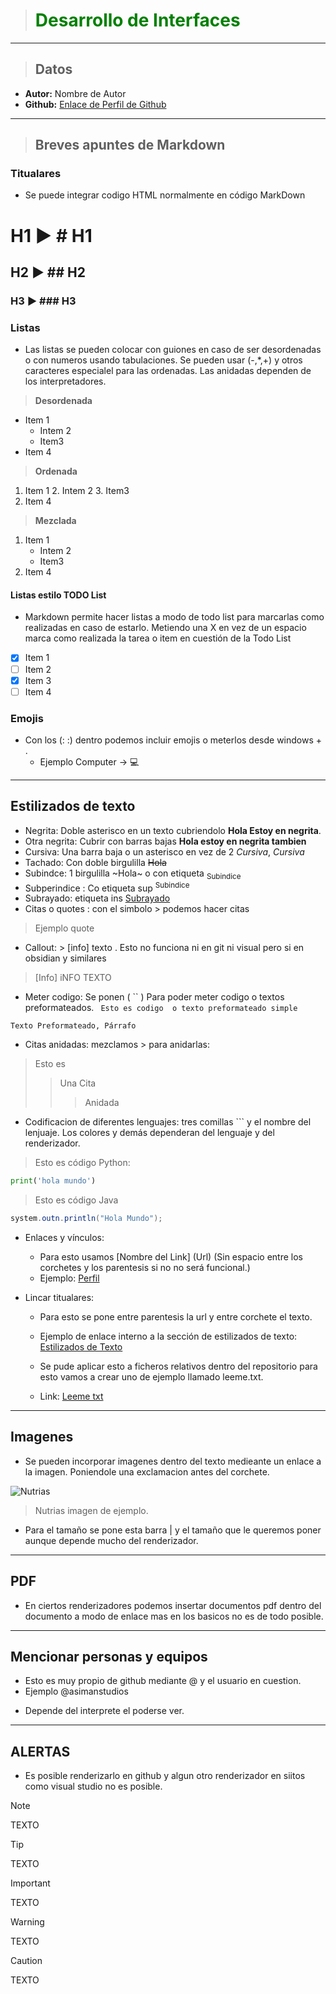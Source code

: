 > # **<span style="color:green">Desarrollo de Interfaces</span>** 
---
> ## **Datos**
- **Autor:** Nombre de Autor
- **Github:** [Enlace de Perfil de Github](https://github.com/asimanstudios)
---
> ## **Breves apuntes de Markdown**
### Titualares
+ Se puede integrar codigo HTML normalmente en código MarkDown
# H1 ▶ # H1
## H2 ▶ ## H2
### H3 ▶ ### H3
### Listas
+ Las listas se pueden colocar con guiones en caso de ser desordenadas o con numeros usando tabulaciones. Se pueden usar (-,*,+) y otros caracteres especialel para las ordenadas. Las anidadas dependen de los interpretadores.

> **Desordenada**
- Item 1
    - Intem 2
    - Item3
- Item 4
> **Ordenada**
1. Item 1
    2. Intem 2
    3. Item3
2. Item 4
> **Mezclada**
1. Item 1
    - Intem 2
    - Item3
2. Item 4
#### Listas estilo TODO List
+ Markdown permite hacer listas a modo de todo list para marcarlas como realizadas en caso de estarlo. Metiendo una X en vez de un espacio marca como realizada la tarea o item en cuestión de la Todo List

- [x] Item 1
- [ ] Item 2
- [x] Item 3
- [ ] Item 4
### Emojis
+ Con los (: :) dentro podemos incluir emojis o meterlos desde windows + .
    - Ejemplo Computer -> :computer:
---
## Estilizados de texto
- Negrita: Doble asterisco en un texto cubriendolo **Hola Estoy en negrita**.
- Otra negrita: Cubrir con barras bajas __Hola estoy en negrita tambien__
- Cursiva: Una barra baja o un asterisco en vez de 2 *Cursiva*, _Cursiva_
- Tachado: Con doble birgulilla ~~Hola~~
- Subindce: 1 birgulilla ~Hola~ o con etiqueta <sub>Subindice</sub>
- Subperindice : Co etiqueta sup <sup>Subindice</sub>
- Subrayado: etiqueta ins <ins>Subrayado</ins>
- Citas o quotes : con el simbolo > podemos hacer citas
> Ejemplo quote
- Callout: > [info] texto . Esto no funciona ni en git ni visual pero si en obsidian y similares
> [Info] iNFO
> TEXTO
- Meter codigo: Se ponen ( `` ) Para poder meter codigo o textos preformateados.
` Esto es codigo  o texto preformateado simple`
```
Texto Preformateado, Párrafo

```
- Citas anidadas: mezclamos > para anidarlas:
> Esto es
> > Una Cita 
> > > Anidada
- Codificacion de diferentes lenguajes: tres comillas ``` y el nombre del lenjuaje. Los colores y demás dependeran del lenguaje y del renderizador.
> Esto es código Python: 
```python
print('hola mundo')

```
> Esto es código Java
```java
system.outn.println("Hola Mundo");

```
- Enlaces y vínculos:
    - Para esto usamos [Nombre del Link] (Url) (Sin espacio entre los corchetes y los parentesis si no no será funcional.)
    - Ejemplo: [Perfil](https://github.com/asimanstudios)

- Lincar titualares:
    - Para esto se pone entre parentesis la url y entre corchete el texto.
    - Ejemplo de enlace interno a la sección de estilizados de texto:
[Estilizados de Texto](#estilizados-de-texto)

    - Se pude aplicar esto a ficheros relativos dentro del repositorio para esto vamos a crear uno de ejemplo llamado leeme.txt.
    - Link: [Leeme txt](/leeme.txt)
---
## Imagenes
+ Se pueden incorporar imagenes dentro del texto medieante un enlace a la imagen. Poniendole una exclamacion antes del corchete.

![Nutrias](https://www.wnct.com/wp-content/uploads/sites/99/2022/08/All-Three-Best.jpg)
> Nutrias imagen de ejemplo.
+ Para el tamaño se pone esta barra | y el tamaño que le queremos poner aunque depende mucho del renderizador.

---
## PDF
+ En ciertos renderizadores podemos insertar documentos pdf dentro del documento a modo de enlace mas en los basicos no es de todo posible.
---
## Mencionar personas y equipos
+ Esto es muy propio de github mediante @ y el usuario en cuestion.
+ Ejemplo @asimanstudios 
- Depende del interprete el poderse ver.
---
## ALERTAS
+ Es posible renderizarlo en github y algun otro renderizador en siitos como visual studio no es posible.

> [!NOTE]
> TEXTO

> [!TIP]
> TEXTO

> [!IMPORTANT]
> TEXTO

> [!WARNING]
> TEXTO

> [!CAUTION]
> TEXTO
